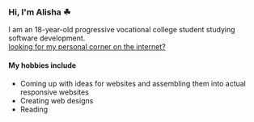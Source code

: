 ### Hi, I'm Alisha ☘

I am an 18-year-old progressive vocational college student studying software development.
<br>
<a href="https://alishasoedamah.github.io/">looking for my personal corner on the internet?</a>
#### My hobbies include
- Coming up with ideas for websites and assembling them into actual responsive websites
- Creating web designs
- Reading
